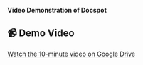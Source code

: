 **Video Demonstration of Docspot**

## 📹 Demo Video

[Watch the 10-minute video on Google Drive]([https://drive.google.com/file/d/your_video_id/view](https://drive.google.com/file/d/1gK_Fm96YTBGnCSDYdqjlcjRjnbryfcLV/view?usp=sharing))
